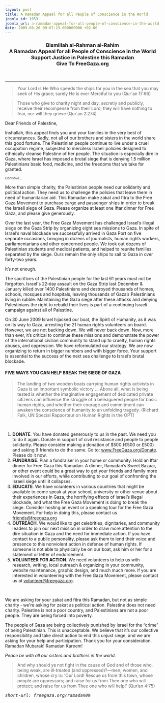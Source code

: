 ```yaml
---
layout: post
title: A Ramadan Appeal for all People of Conscience in the World
joomla_id: 1053
joomla_url: a-ramadan-appeal-for-all-people-of-conscience-in-the-world
date: 2009-08-20 09:07:23.000000000 +02:00
---
```

<h3 style="text-align: center;">Bismillah al-Rahman al-Rahim<br />A Ramadan Appeal for all People of Conscience in the World<br />Support Justice in Palestine this Ramadan<br />Give To FreeGaza.org</h3>
<p> </p>
<hr />
<blockquote>
<p>Your Lord is He Who speeds the ships for you in the sea that you may seek of His grace; surely He is ever Merciful to you (Qur'an 17:66)</p>
</blockquote>
<blockquote>
<p>Those who give to charity night and day, secretly and publicly, receive their recompense from their Lord; they will have nothing to fear, nor will they grieve (Qur'an 2:274)</p>
</blockquote>
<p>Dear Friends of Palestine,</p>
<p>Inshallah, this appeal finds you and your families in the very best of circumstances. Sadly, not all of our brothers and sisters in the world share this good fortune. The Palestinian people continue to live under a cruel occupation regime, subjected to merciless Israeli policies designed to ethnically cleanse Palestine of her people. The situation is especially dire in Gaza, where Israel has imposed a brutal siege that is denying 1.5 million Palestinians basic food, medicine, and the freedoms that we take for granted.</p>
<p><span style="font-size: 8pt;"><em>Continue...</em></span></p>
<p>

</p>
<p>More than simple charity, the Palestinian people need our solidarity and political action. They need us to challenge the policies that leave them in need of humanitarian aid. This Ramadan make zakat and fitra to the Free Gaza Movement to purchase cargo and passenger ships in order to break the Israeli siege of Gaza. Please organize at least one Iftar dinner for Free Gaza, and please give generously.</p>
<p>Over the last year, the Free Gaza Movement has challenged Israel’s illegal siege on the Gaza Strip by organizing eight sea missions to Gaza. In spite of Israel’s naval blockade we successfully arrived in Gaza Port on five separate occasions, bringing in dozens of journalists, human rights workers, parliamentarians and other concerned people. We took out dozens of Palestinian students and medical patients, and helped to reunite families separated by the siege. Ours remain the only ships to sail to Gaza in over forty‐two years.</p>
<p>It’s not enough.</p>
<p>The sacrifices of the Palestinian people for the last 61 years must not be forgotten. Israel's 22‐day assault on the Gaza Strip last December &amp; January killed over 1400 Palestinians and destroyed thousands of homes, schools, mosques and hospitals, leaving thousands of Gaza’s Palestinians living in rubble. Maintaining the Gaza siege after these attacks and denying Palestinians the right to rebuild their lives is part of a continuing Israeli campaign against all of Palestine.</p>
<p>On 30 June 2009 Israel hijacked our boat, the Spirit of Humanity, as it was on its way to Gaza, arresting the 21 human rights volunteers on board. However, we are not backing down. We will never back down. Now, more than ever, it’s critical to continue these missions and demonstrate the power of the international civilian community to stand up to cruelty, human rights abuses, and oppression. We have reformulated our strategy. We are now organizing to return in bigger numbers and with bigger force. Your support is essential to the success of the next sea challenge to Israel’s brutal blockade.</p>
<h4>FIVE WAYS YOU CAN HELP BREAK THE SIEGE OF GAZA</h4>
<blockquote>
<p>The landing of two wooden boats carrying human rights activists in Gaza is an important symbolic victory ... Above all, what is being tested is whether the imaginative engagement of dedicated private citizens can influence the struggle of a beleaguered people for basic human rights, and whether their courage and commitment can awaken the conscience of humanity to an unfolding tragedy. (Richard Falk, UN Special Rapporteur on Human Rights in the OPT)</p>
</blockquote>
<p> </p>
<ol>
<li><strong>DONATE</strong>. You have donated generously to us in the past. We need you to do it again. Donate in support of civil resistance and people to people solidarity. Please consider making a donation of $500 (€500 or £500) and asking 9 friends to do the same. Go to: <a title="donate" href="http://www.freegaza.org/donate">www.FreeGaza.org/Donate</a>.<br />Please do it now.</li>
<li><strong>FUNDRAISE</strong>. Plan a fundraiser in your home or community. Hold an Iftar dinner for Free Gaza this Ramadan. A dinner, Ramadan’s Sweet Bazaar, or other event could be a great way to get your friends and family more involved in our efforts, while contributing to our goal of confronting the Israeli siege until it collapses.</li>
<li><strong>EDUCATE</strong>. We have volunteers in various countries that might be available to come speak at your school, university or other venue about their experiences in Gaza, the horrifying effects of Israel’s illegal blockade, and what the Free Gaza Movement is doing to break the siege. Consider hosting an event or a speaking tour for the Free Gaza Movement. For help in doing this, please contact us <a title="mail to freegaza" href="mailto:friends@freegaza.org?subject=Ramadan Appeal">friends@freegaza.org</a></li>
<li><strong>OUTREACH</strong>. We would like to get celebrities, dignitaries, and community leaders to join our next mission in order to draw more attention to the dire situation in Gaza and the need for immediate action. If you have contact to a public personality, please ask them to lend their voice and presence to this nonviolent action in defense of human rights. If someone is not able to physically be on our boat, ask him or her for a statement or letter of endorsement.</li>
<li><strong>VOLUNTEER FOR ACTION</strong>. We need volunteers to help us with research, writing, local outreach &amp; organizing in your community, website maintenance, graphic design, and much much more. If you are interested in volunteering with the Free Gaza Movement, please contact us at <a title="volunteer" href="mailto:volunteer@freegaza.org?subject=Volunteering">volunteer@freegaza.org</a>.</li>
</ol>
<p> </p>
<p>We are asking for your zakat and fitra this Ramadan, but not as simple charity ‐ we're asking for zakat as political action. Palestine does not need charity. Palestine is not a poor country, and Palestinians are not a poor people. They are being forced into poverty.</p>
<p>The people of Gaza are being collectively punished by Israel for the “crime” of being Palestinian. This is unacceptable. We believe that it’s our collective responsibility and take direct action to end this unjust siege, and we are asking for your help and participation. Thank you for your consideration. Ramadan Mubarak! Ramadan Kareem!</p>
<p><em>Peace be with all our sisters and brothers in the world.</em></p>
<blockquote>
<p>And why should ye not fight in the cause of God and of those who, being weak, are ill-treated (and oppressed)?—men, women, and children, whose cry is: ‘Our Lord! Rescue us from this town, whose people are oppressors; and raise for us from Thee one who will protect; and raise for us from Thee one who will help!' (Qur’an 4:75)</p>
</blockquote>
<pre><em>short-url: freegaza.org/ramadan09</em><br /></pre>
<p> </p>
<div style="overflow: hidden; position: absolute; left: -10000px; top: 0px; width: 1px; height: 1px;" id="_mcePaste">Bismillah al-Rahman al-Rahim<br />A Ramadan Appeal for all People of Conscience in the World<br />Support Justice in Palestine this Ramadan <br />Give To FreeGaza.org<br /><br />“Your Lord is He Who speeds the ships for you in the sea that you may seek of His grace; surely He is ever Merciful to you” (Qur'an 17:66)<br /><br />"Those who give to charity night and day, secretly and publicly, receive their recompense from their Lord; they will have nothing to fear, nor will they grieve” (Qur'an 2:274)<br /><br />Dear Friends of Palestine,<br /><br />Inshallah, this appeal finds you and your families in the very best of circumstances. Sadly, not all of our brothers and sisters in the world share this good fortune. The Palestinian people continue to live under a cruel occupation regime, subjected to merciless Israeli policies designed to ethnically cleanse Palestine of her people. The situation is especially dire in Gaza, where Israel has imposed a brutal siege that is denying 1.5 million Palestinians basic food, medicine, and the freedoms that we take for granted.<br /><br />More than simple charity, the Palestinian people need our solidarity and political action. They need us to challenge the policies that leave them in need of humanitarian aid. This Ramadan make zakat and fitra to the Free Gaza Movement to purchase cargo and passenger ships in order to break the Israeli siege of Gaza. Please organize at least one Iftar dinner for Free Gaza, and please give generously.<br /><br />Over the last year, the Free Gaza Movement has challenged Israel’s illegal siege on the Gaza Strip by organizing eight sea missions to Gaza. In spite of Israel’s naval blockade we successfully arrived in Gaza Port on five separate occasions, bringing in dozens of journalists, human rights workers, parliamentarians and other concerned people. We took out dozens of Palestinian students and medical patients, and helped to reunite families separated by the siege. Ours remain the only ships to sail to Gaza in over forty‐two years.<br />It’s not enough.<br /><br />The sacrifices of the Palestinian people for the last 61 years must not be forgotten. Israel's 22‐day assault on the Gaza Strip last December &amp; January killed over 1400 Palestinians and destroyed thousands of homes, schools, mosques and hospitals, leaving thousands of Gaza’s Palestinians living in rubble. Maintaining the Gaza siege after these attacks and denying Palestinians the right to rebuild their lives is part of a continuing Israeli campaign against all of Palestine.<br /><br />On 30 June 2009 Israel hijacked our boat, the Spirit of Humanity, as it was on its way to Gaza, arresting the 21 human rights volunteers on board. However, we are not backing down. We will never back down. Now, more than ever, it’s critical to continue these missions and demonstrate the power of the international civilian community to stand up to cruelty, human rights abuses, and oppression. We have reformulated our strategy. We are now organizing to return in bigger numbers and with bigger force. Your support is essential to the success of the next sea challenge to Israel’s brutal blockade.<br /><br />FIVE WAYS YOU CAN HELP BREAK THE SIEGE OF GAZA<br /><br />"The landing of two wooden boats carrying human rights activists in Gaza is an important symbolic victory ... Above all, what is being tested is whether the imaginative engagement of dedicated private citizens can influence the struggle of a beleaguered people for basic human rights, and whether their courage and commitment can awaken the conscience of humanity to an unfolding tragedy."<br />Richard Falk, UN Special Rapporteur on Human Rights in the OPT<br /><br />(1) DONATE. You have donated generously to us in the past. We need you to do it again. Donate in support of civil resistance and people to people solidarity. Please consider making a donation of $500 (€500 or £500) and asking 9 friends to do the same. Go to: www.FreeGaza.org/en/Donate.<br />Please do it now.<br /><br />(2) FUNDRAISE. Plan a fundraiser in your home or community. Hold an Iftar dinner for Free Gaza this Ramadan. A dinner, Ramadan’s Sweet Bazaar, or other event could be a great way to get your friends and family more involved in our efforts, while contributing to our goal of confronting the Israeli siege until it collapses.<br /><br />(3) EDUCATE. We have volunteers in various countries that might be available to come speak at your school, university or other venue about their experiences in Gaza, the horrifying effects of Israel’s illegal blockade, and what the Free Gaza Movement is doing to break the siege. Consider hosting an event or a speaking tour for the Free Gaza Movement. For help in doing this, please contact us friends[at]freegaza.org<br /><br />(4) OUTREACH. We would like to get celebrities, dignitaries, and community leaders to join our next mission in order to draw more attention to the dire situation in Gaza and the need for immediate action. If you have contact to a public personality, please ask them to lend their voice and presence to this nonviolent action in defense of human rights. If someone is not able to physically be on our boat, ask him or her for a statement or letter of endorsement.<br /><br />(5) VOLUNTEER FOR ACTION. We need volunteers to help us with research, writing, local outreach &amp; organizing in your community, website maintenance, graphic design, and much much more. If you are interested in volunteering with the Free Gaza Movement, please contact us at volunteer[at]freegaza.org.<br /><br />We are asking for your zakat and fitra this Ramadan, but not as simple charity ‐ we're asking for zakat as political action. Palestine does not need charity. Palestine is not a poor country, and Palestinians are not a poor people. They are being forced into poverty.<br /><br />The people of Gaza are being collectively punished by Israel for the “crime” of being Palestinian. This is unacceptable. We believe that it’s our collective responsibility and take direct action to end this unjust siege, and we are asking for your help and participation. Thank you for your consideration. Ramadan Mubarak! Ramadan Kareem!<br /><br />Peace be with all our sisters and brothers in the world.<br /><br />“And why should ye not fight in the cause of God and of those who, being weak, are ill-treated (and oppressed)?—men, women, and children, whose cry is: ‘Our Lord! Rescue us from this town, whose people are oppressors; and raise for us from Thee one who will protect; and raise for us from Thee one who will help!’” (Qur’an 4:75)<br /><br /></div>
